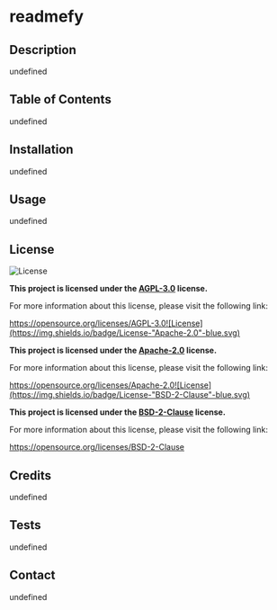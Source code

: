 
# readmefy

## Description

undefined

## Table of Contents

undefined

## Installation

undefined

## Usage

undefined

## License

![License](https://img.shields.io/badge/License-"AGPL-3.0"-blue.svg)

**This project is licensed under the [AGPL-3.0](https://opensource.org/licenses/AGPL-3.0) license.**

For more information about this license, please visit the following link:

https://opensource.org/licenses/AGPL-3.0![License](https://img.shields.io/badge/License-"Apache-2.0"-blue.svg)

**This project is licensed under the [Apache-2.0](https://opensource.org/licenses/Apache-2.0) license.**

For more information about this license, please visit the following link:

https://opensource.org/licenses/Apache-2.0![License](https://img.shields.io/badge/License-"BSD-2-Clause"-blue.svg)

**This project is licensed under the [BSD-2-Clause](https://opensource.org/licenses/BSD-2-Clause) license.**

For more information about this license, please visit the following link:

https://opensource.org/licenses/BSD-2-Clause

## Credits

undefined

## Tests

undefined

## Contact

undefined
